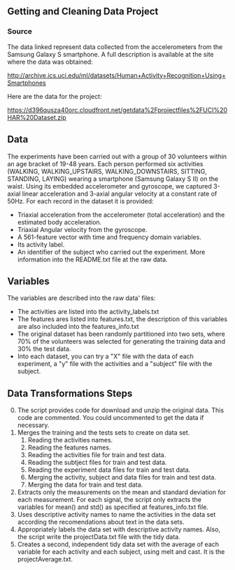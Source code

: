 ## Getting and Cleaning Data Project

### Source

The data linked represent data collected from the accelerometers from the Samsung Galaxy S smartphone. A full description is available at the site where the data was obtained: 

http://archive.ics.uci.edu/ml/datasets/Human+Activity+Recognition+Using+Smartphones 

Here are the data for the project: 

https://d396qusza40orc.cloudfront.net/getdata%2Fprojectfiles%2FUCI%20HAR%20Dataset.zip

## Data
The experiments have been carried out with a group of 30 volunteers within an age bracket of 19-48 years. Each person performed six activities (WALKING, WALKING_UPSTAIRS, WALKING_DOWNSTAIRS, SITTING, STANDING, LAYING) wearing a smartphone (Samsung Galaxy S II) on the waist. Using its embedded accelerometer and gyroscope, we captured 3-axial linear acceleration and 3-axial angular velocity at a constant rate of 50Hz.
For each record in the dataset it is provided: 
* Triaxial acceleration from the accelerometer (total acceleration) and the estimated body acceleration. 
* Triaxial Angular velocity from the gyroscope. 
* A 561-feature vector with time and frequency domain variables. 
* Its activity label. 
* An identifier of the subject who carried out the experiment.
More information into the README.txt file at the raw data.

## Variables
The variables are described into the raw data' files:
* The activities are listed into the activity_labels.txt
* The features ares listed into features.txt, the description of this variables are also included into the features_info.txt
* The original dataset has been randomly partitioned into two sets, where 70% of the volunteers was selected for generating the training data and 30% the test data.
* Into each dataset, you can try a "X" file with the data of each experiment, a "y" file with the activities and a "subject" file with the subject.

## Data Transformations Steps
0. The script provides code for download and unzip the original data. This code are commented. You could uncommented to get the data if necessary.
1. Merges the training and the tests sets to create on data set.
    1. Reading the activities names.
    2. Reading the features names.
    3. Reading the activities file for train and test data.
    4. Reading the subtject files for train and test data.
    5. Reading the experiment data files for train and test data.
    6. Merging the activity, subject and data files for train and test data.
    7. Merging the data for train and test data.
2. Extracts only the measurements on the mean and standard deviation for each measurement. 
For each signal, the script only extracts the variables for mean() and std() as specified at features_info.txt file.
3. Uses descriptive activity names to name the activities in the data set according the recomendations about text in the data sets.
4. Appropriately labels the data set with descriptive activity names. Also, the script write the projectData.txt file with the tidy data.
5. Creates a second, independent tidy data set with the average of each variable for each activity and each subject, using melt and cast. It is the projectAverage.txt.
